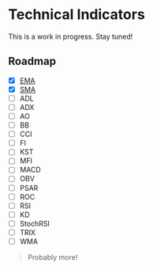 # Technical Indicators
This is a work in progress. Stay tuned!

## Roadmap
- [x] [EMA](https://www.investopedia.com/terms/e/ema.asp)
- [x] [SMA](https://www.investopedia.com/terms/s/sma.asp)
- [ ] ADL
- [ ] ADX
- [ ] AO
- [ ] BB
- [ ] CCI
- [ ] FI
- [ ] KST
- [ ] MFI
- [ ] MACD
- [ ] OBV
- [ ] PSAR
- [ ] ROC
- [ ] RSI
- [ ] KD
- [ ] StochRSI
- [ ] TRIX
- [ ] WMA

> Probably more!
